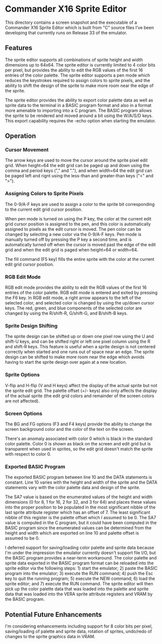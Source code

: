 # Commander X16 Sprite Editor

This directory contains a screen snapshot and the executable of a Commander X16 Sprite Editor which is built from "C" source files I’ve been developing that currently runs on Release 33 of the emulator.

## Features

The sprite editor supports all combinations of sprite height and width dimensions up to 64x64. The sprite editor is currently limited to 4 color bits per pixel, but provides the ability to edit the RGB values of the first 16 entries of the color palette. The sprite editor supports a pen mode which reduces the keystrokes required to assign colors to sprite pixels, and the ability to shift the design of the sprite to make more room near the edge of the sprite.

The sprite editor provides the ability to export color palette data as well as sprite data to the terminal in a BASIC program format and also in a format more amenable to importing into a C program. The BASIC program allows the sprite to be rendered and moved around a bit using the W/A/S/D keys. This export capability requires the -echo option when starting the emulator.

## Operation

### Cursor Movement

The arrow keys are used to move the cursor around the sprite pixel edit grid. When height=64 the edit grid can be paged up and down using the comma and period keys ("," and "."), and when width=64 the edit grid can be paged left and rignt using the less-than and greater-than keys ("<" and ">").

### Assigning Colors to Sprite Pixels

The 0-9/A-F keys are used to assign a color to the sprite bit corresponding to the current edit grid cursor position.

When pen mode is turned on using the P key, the color at the current edit grid cursor position is assigned to the pen, and this color is automatically assigned to pixels as the edit cursor is moved. The pen color can be changed by selecting a new color via the 0-9/A-F keys. Pen mode is manually turned off by pressing the P key a second time, and is automatically turned off when the cursor is moved past the edge of the edit grid and when the edit grid is paged when height=64 or width=64.

The fill command (F5 key) fills the entire sprite with the color at the current edit grid cursor position.

### RGB Edit Mode

RGB edit mode provides the ability to edit the RGB values of the first 16 entries of the color palette. RGB edit mode is entered and exited by pressing the F6 key. In RGB edit mode, a right arrow appears to the left of the selected color, and selected color is changed by using the up/down cursor keys. The red, green, and blue components of the selected color are changed by using the R/shift-R, G/shift-G, and B/shift-B keys.

### Sprite Design Shifting

The sprite design can be shifted up or down one pixel row using the U and shift-U keys, and can be shifted right or left one pixel column using the R and shift-R keys. This feature is useful when a sprite design is not centered correctly when started and one runs out of space near an edge. The sprite design can be shifted to make more room near the edge which avoids having to start the sprite design over again at a new location.

### Sprite Options

V-flip and H-flip (V and H keys) affect the display of the actual sprite but not the sprite edit grid. The palette offset (+/- keys) also only affects the display of the actual sprite (the edit grid colors and remainder of the screen colors are not affected).

### Screen Options

The BG and FG options (F3 and F4 keys) provide the ability to change the screen background color and the color of the text on the screen.

There's an anomaly associated with color 0 which is black in the standard color palette. Color 0 is shown as black on the screen and edit grid but is transparent when used in sprites, so the edit grid doesn't match the sprite with respect to color 0.

### Exported BASIC Program

The exported BASIC program between line 10 and the DATA statements is constant. Line 10 varies with the height and width of the sprite and the DATA statements vary with the color palette data and design of the sprite.

The SA7 value is based on the enumerated values of the height and width dimensions (0 for 8, 1 for 16, 2 for 32, and 3 for 64) and places these values into the proper position to be populated in the most significant nibble of the last sprite attribute register which has an offset of 7. The least significant nibble of this register is the palette offset which I assumed to be 0. The SA7 value is computed in the C program, but it could have been computed in the BASIC program since the enumerated values can be determined from the height and width which are exported on line 10 and palette offset is assumed to be 0.

I deferred support for saving/loading color palette and sprite data because I'm under the impression the emulator currently doesn't support file I/O, but the BASIC program provides a near-term workaround. The color palette and sprite data exported in the BASIC program format can be reloaded into the sprite editor via the following steps: 1) start the emulator; 2) paste the BASIC program into the emulator; 3) execute the RUN command; 4) push the Esc key to quit the running program; 5) execute the NEW command; 6) load the sprite editor; and 7) execute the RUN command. The sprite editor will then pick up the color palette data that was loaded into the palette and sprite data that was loaded into the VERA sprite attribute registers and VRAM by the BASIC program.

## Potential Future Enhancements

I'm considering enhancements including support for 8 color bits per pixel, saving/loading of palette and sprite data, rotation of sprites, undo/redo of changes to the sprite graphics data in VRAM.
